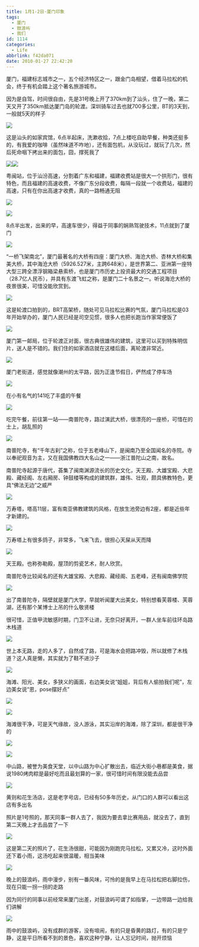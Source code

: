 ```yaml
---
title: 1月1-2日·厦门印象
tags:
  - 厦门
  - 鼓浪屿
  - 我们
id: 1114
categories:
  - Life
abbrlink: f42da071
date: 2010-01-27 22:42:20
---
```

厦门，福建标志城市之一，五个经济特区之一，跟金门岛相望，借着马拉松的机会，终于有机会踏上这个著名旅游城市。

因为是自驾，时间很自由，先是31号晚上开了370km到了汕头，住了一晚，第二天又开了350km抵达厦门岛的轮渡。深圳骑车过去也就700多公里，BT的3天到，一般就5天的样子

![](/images/2010/01/12_201001271917140720_6905.jpg)
<!--more-->
这是汕头的如家宾馆，6点半起床，洗漱收拾，7点上楼吃自助早餐，种类还挺多的，有我爱的咖啡（虽然味道不咋地），还有面包机，从没玩过，就玩了几次，然后死命咽下拷出来的面包，囧，撑死我了

![](/images/2010/01/12_201001222310304781_6906.jpg)![](/images/2010/01/12_201001222310400605_6907.jpg)

粤闽站，位于汕汾高速，分割着广东和福建，福建收费站是很大一个拱形门，很有特色，而且福建的高速收费，不像广东分段收费，每隔一段就一个收费站，福建的高速，只有在你出高速才收费，真的一路畅通无阻

![](/images/2010/01/12_201001222326471330_6908.jpg)

![](/images/2010/01/12_201001222327046740_6909.jpg)

8点半出发，出来的早，高速车很少，得益于同事的娴熟驾驶技术，11点就到了厦门

![](/images/2010/01/12_201001222330251287_6910.jpg)

“一桥飞架南北”，厦门最著名的大桥有四座：厦门大桥、海沧大桥、杏林大桥和集美大桥，其中海沧大桥（5926.527米，主跨648米），是世界第二、亚洲第一座特大型三跨全漂浮钢箱梁悬索桥，也是厦门市历史上投资最大的交通工程项目（28.7亿人民币），并具有东渡飞虹之称，是厦门二十名景之一。听说海沧大桥的夜景很美，可惜没能欣赏到。

![](/images/2010/01/12_201001222334592035_6911.jpg)

这是轮渡口拍到的，BRT高架桥，随处可见马拉松比赛的气氛，厦门马拉松是03年开始举办的，厦门人民已经是司空见惯，很多人也把长跑当作家常便饭了

![](/images/2010/01/12_201001222342250815_6912.jpg)

厦门第一邮局，位于轮渡正对面，很古典很雄伟的建筑，这里可以买到特殊明信片，送人是不错的。我们住的如家酒店就在这楼后面，离轮渡非常近。

![](/images/2010/01/12_201001222346212812_6913.jpg)

厦门老街道，感觉就像潮州的太平路，因为正逢节假日，俨然成了停车场

![](/images/2010/01/12_201001222349218076_6914.jpg)

在小有名气的141吃了丰盛的午餐

![](/images/2010/01/12_201001230029422067_6915.jpg)

吃完午餐，前往第一站——南普陀寺，路过演武大桥，很漂亮的一座桥，可惜在的士上，胡乱照的

![](/images/2010/01/12_201001231326224272_6916.jpg)

南普陀寺，有“千年古刹”之称，位于五老峰山下，是闽南乃至全国闻名的寺院。寺以奉祀观音为主，又在我国佛教四大名山之一——浙江普陀山之南，故名。

南普陀寺起源于唐代，荟集了闽南渊源流长的历史文化，天王殿、大雄宝殿、大悲殿、藏经阁、左右厢房、钟鼓楼等构成的建筑群，雄伟、壮观，颇具佛教特色，更具“佛法无边”之威严

![](/images/2010/01/12_201001231328428103_6917.jpg)

万寿塔，塔高11层，富有南亚佛教建筑的风格，在放生池旁边有2座，都是近些年才新建的。

![](/images/2010/01/12_201001231333458342_6918.jpg)

万寿塔上有很多鸽子，非常多，飞来飞去，很担心天屎从天而降

![](/images/2010/01/12_201001231334272660_6919.jpg)

天王殿。也称弥勒殿，屋顶的剪瓷艺术，耐人欣赏。

南普陀寺比较闻名的还有大雄宝殿、大悲殿、藏经阁、五老峰，还有闽南佛学院

![](/images/2010/01/12_201001271921257765_6920.jpg)

出了南普陀寺，隔壁就是厦门大学，早就听闻厦大出美女，特别想看芙蓉楼、芙蓉湖，还有那个某博士上吊的什么敬贤楼

很可惜，正值甲流敏感时期，门卫不让进，无奈只好离开，一群人坐车前往环岛路木栈道

![](/images/2010/01/12_201001271929273114_6921.jpg)

世上本无路，走的人多了，自然成了路，可是海水会把路冲毁，所以就修了木栈道？这人真是懒，其实就为了鞋不进沙子

![](/images/2010/01/12_201001271930086755_6922.jpg)

海滩、阳光、美女，多狭义的画面，右边美女说“姐姐，背后有人偷拍我们呢”，左边美女说“恩，pose摆好点”

![](/images/2010/01/12_201001271938481147_6923.jpg)

![](/images/2010/01/12_201001271939123544_6924.jpg)

海滩很干净，可是天气缘故，没人游泳，其实沿岸的海滩，除了深圳，都是很干净的

![](/images/2010/01/12_201001271941394617_6925.jpg)

![](/images/2010/01/12_201001271941591871_6926.jpg)

中山路，被誉为美食天堂，以中山路为中心扩散出去，临近大街小巷都是美食，据说1980烤肉粽是最好吃而且最划算的一家，很可惜时间有限没能去品尝

![](/images/2010/01/12_201001271945557478_6927.jpg)

黄则和花生汤店，这是老字号店，已经有50多年历史，从门口的人群可以看出这店有多出名

照片是1号照的，那天同事一群人去了，我因为要去拿比赛用品，就没去了，直到第二天晚上才去品尝了一下

![](/images/2010/01/12_201001271950051352_6928.jpg)

这是第二天的照片了，花生汤很甜，可能因为刚跑完马拉松，又累又冷，这时外面还下着小雨，这汤吃起来很温暖，相当美味

![](/images/2010/01/12_201001272224518318_6929.jpg)

晚上的鼓浪屿，雨中漫步，别有一番风味，可怜的是我早上在马拉松把右脚拉伤，现在只能一拐一拐的走路

因为同行的同事以前经常来厦门出差，对鼓浪屿可谓了如指掌，一边带路一边给我们讲解

![](/images/2010/01/12_201001272231547250_6930.jpg)

雨中的鼓浪屿，没有成群的游客，没有喧闹，有的只是昏黄的路灯，有的只是宁静，这是平日所看不到的景色，喜欢这种宁静，让人忘记时间，抛开烦恼